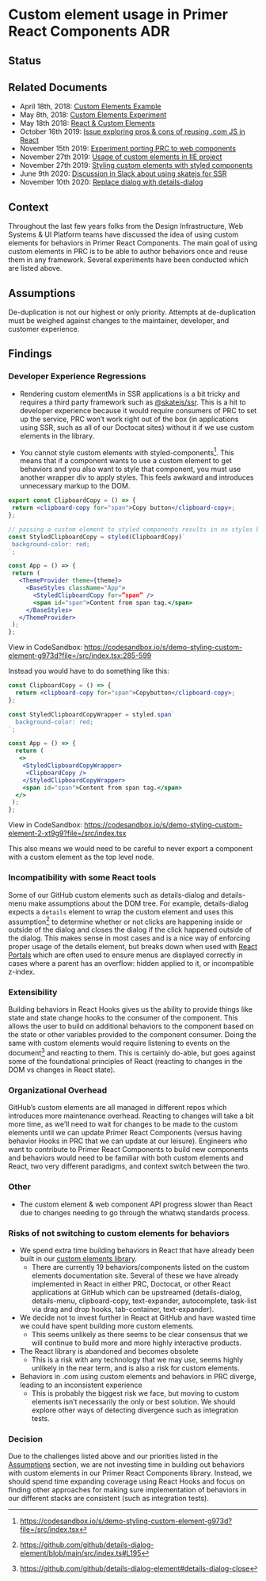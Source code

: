 # Custom element usage in Primer React Components ADR

## Status

## Related Documents
- April 18th, 2018: [Custom Elements Example](https://github.com/primer/components/pull/13)
- May 8th, 2018:  [Custom Elements Experiment](https://github.com/primer/components/pull/14)
- May 18th 2018: [React & Custom Elements](https://docs.google.com/document/d/1b6D2jW3ztQJiKEtQINbb4JoHJ3F3szU6lBX-fGce6aY/edit?usp=sharing)
- October 16th 2019: [Issue exploring pros & cons of reusing .com JS in React](https://github.com/github/issues-index-experiment/issues/90)
- November 15th 2019: [Experiment porting PRC to web components](https://github.com/github/ui-engineering/issues/12#issuecomment-558257842)
- November 27th 2019: [Usage of custom elements in IIE project](https://github.com/github/issues-index-experiment/pull/133)
- November 27th 2019: [Styling custom elements with styled components](https://github.slack.com/archives/CMZ4DC9BL/p1574883198055600)
- June 9th 2020: [Discussion in Slack about using skatejs for SSR](https://github.slack.com/archives/C0ER2LCG2/p1591707104461300)
- November 10th 2020: [Replace dialog with details-dialog](https://github.com/primer/components/issues/907)

## Context
Throughout the last few years folks from the Design Infrastructure, Web Systems & UI Platform teams have discussed the idea of using custom elements for behaviors in Primer React Components. The main goal of using custom elements in PRC is to be able to author behaviors once and reuse them in any framework. Several experiments have been conducted which are listed above.

## Assumptions
De-duplication is not our highest or only priority. Attempts at de-duplication must be weighed against changes to the maintainer, developer, and customer experience.

## Findings

### Developer Experience Regressions
- Rendering custom elementMs in SSR applications is a bit tricky and requires a third party framework such as [@skatejs/ssr](https://github.com/skatejs/skatejs/tree/master/packages/ssr). This is a hit to developer experience because it would require consumers of PRC to set up the service, PRC won’t work right out of the box (in applications using SSR, such as all of our Doctocat sites) without it if we use custom elements in the library.

- You cannot style custom elements with styled-components[^1]. This means that if a component wants to use a custom element to get behaviors and you also want to style that component, you must use another wrapper div to apply styles. This feels awkward and introduces unnecessary markup to the DOM.

```jsx
export const ClipboardCopy = () => {
 return <clipboard-copy for="span">Copy button</clipboard-copy>;
};

// passing a custom element to styled components results in no styles being applied
const StyledClipboardCopy = styled(ClipboardCopy)`
 background-color: red;
`;

const App = () => {
 return (
   <ThemeProvider theme={theme}>
     <BaseStyles className="App">
       <StyledClipboardCopy for=”span” />
       <span id="span">Content from span tag.</span>
     </BaseStyles>
   </ThemeProvider>
 );
};

```



View in CodeSandbox: https://codesandbox.io/s/demo-styling-custom-element-g973d?file=/src/index.tsx:285-599

Instead you would have to do something like this:

```jsx
const ClipboardCopy = () => {
  return <clipboard-copy for="span">Copybutton</clipboard-copy>;
};

const StyledClipboardCopyWrapper = styled.span`
  background-color: red;
`;

const App = () => {
  return (
   <>
    <StyledClipboardCopyWrapper>
     <ClipboardCopy />
    </StyledClipboardCopyWrapper>
    <span id="span">Content from span tag.</span>
  </>
 );
};
```



View in CodeSandbox: https://codesandbox.io/s/demo-styling-custom-element-2-xt9g9?file=/src/index.tsx

This also means we would need to be careful to never export a component with a custom element as the top level node.

### Incompatibility with some React tools
Some of our GitHub custom elements such as details-dialog and details-menu make assumptions about the DOM tree. For example, details-dialog expects a `details` element to wrap the custom element and uses this assumption[^2] to determine whether or not clicks are happening inside or outside of the dialog and closes the dialog if the click happened outside of the dialog. This makes sense in most cases and is a nice way of enforcing proper usage of the details element, but breaks down when used with [React Portals](https://reactjs.org/docs/portals.html) which are often used to ensure menus are displayed correctly in cases where a parent has an overflow: hidden applied to it, or incompatible z-index.

### Extensibility
Building behaviors in React Hooks gives us the ability to provide things like state and state change hooks to the consumer of the component. This allows the user to build on additional behaviors to the component based on the state or other variables provided to the component consumer. Doing the same with custom elements would require listening to events on the document[^3] and reacting to them. This is certainly do-able, but goes against some of the foundational principles of React (reacting to changes in the DOM vs changes in React state).

### Organizational Overhead
GitHub’s custom elements are all managed in different repos which introduces more maintenance overhead.
Reacting to changes will take a bit more time, as we’ll need to wait for changes to be made to the custom elements until we can update Primer React Components (versus having behavior Hooks in PRC that we can update at our leisure).
Engineers who want to contribute to Primer React Components to build new components and behaviors would need to be familiar with both custom elements and React, two very different paradigms, and context switch between the two.

### Other
- The custom element & web component API progress slower than React due to changes needing to go through the whatwq standards process.

### Risks of not switching to custom elements for behaviors
- We spend extra time building behaviors in React that have already been built in our [custom elements library](https://github.github.io/web-systems-documentation/#custom-elements).
  - There are currently 19 behaviors/components listed on the custom elements documentation site. Several of these we have already implemented in React in either PRC, Doctocat, or other React applications at GitHub which can be upstreamed (details-dialog, details-menu, clipboard-copy, text-expander, autocomplete, task-list via drag and drop hooks, tab-container, text-expander).
- We decide not to invest further in React at GitHub and have wasted time we could have spent building more custom elements.
  - This seems unlikely as there seems to be clear consensus that we will continue to build more and more highly interactive products.
- The React library is abandoned and becomes obsolete
  - This is a risk with any technology that we may use, seems highly unlikely in the near term, and is also a risk for custom elements.
- Behaviors in .com using custom elements and behaviors in PRC diverge, leading to an inconsistent experience
  - This is probably the biggest risk we face, but moving to custom elements isn’t necessarily the only or best solution. We should explore other ways of detecting divergence such as integration tests.

### Decision
Due to the challenges listed above and our priorities listed in the [Assumptions](#assumptions) section, we are not investing time in building out behaviors with custom elements in our Primer React Components library. Instead, we should spend time expanding coverage using React Hooks and focus on finding other approaches for making sure implementation of behaviors in our different stacks are consistent (such as integration tests).


[^1]: https://codesandbox.io/s/demo-styling-custom-element-g973d?file=/src/index.tsx
[^2]: https://github.com/github/details-dialog-element/blob/main/src/index.ts#L195
[^3]: https://github.com/github/details-dialog-element#details-dialog-close